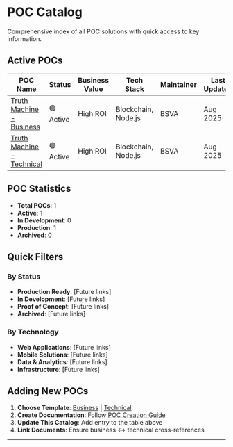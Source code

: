 # POC Catalog

Comprehensive index of all POC solutions with quick access to key information.

## Active POCs

| POC Name                             | Status   | Business Value | Tech Stack     | Maintainer    | Last Updated |
|------------------------------------|----------|----------------|----------------|----------|--------------|
| [Truth Machine - Business](truth-machine/business-truth-machine.md)   | 🟢 Active | High ROI       | Blockchain, Node.js | BSVA   | Aug 2025     |
| [Truth Machine - Technical](truth-machine/technical-truth-machine.md) | 🟢 Active | High ROI       | Blockchain, Node.js | BSVA   | Aug 2025     |


## POC Statistics

- **Total POCs**: 1
- **Active**: 1
- **In Development**: 0
- **Production**: 1
- **Archived**: 0

## Quick Filters

### By Status
- **Production Ready**: [Future links]
- **In Development**: [Future links]
- **Proof of Concept**: [Future links]
- **Archived**: [Future links]

### By Technology
- **Web Applications**: [Future links]
- **Mobile Solutions**: [Future links]
- **Data & Analytics**: [Future links]
- **Infrastructure**: [Future links]

## Adding New POCs

1. **Choose Template**: [Business](../templates/business-template.md) | [Technical](../templates/technical-template.md)
2. **Create Documentation**: Follow [POC Creation Guide](../getting-started/creating-pocs.md)
3. **Update This Catalog**: Add entry to the table above
4. **Link Documents**: Ensure business ↔ technical cross-references

---

